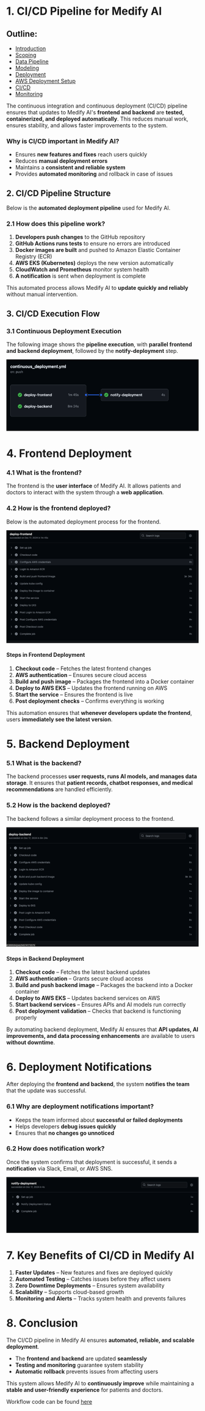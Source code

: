 # 1. CI/CD Pipeline for Medify AI  

## Outline:

- [Introduction](introduction.md)
- [Scoping](scoping.md)
- [Data Pipeline](data_pipeline.md)
- [Modeling](modelling.md)
- [Deployment](deployment.md)
- [AWS Deployment Setup](aws_deployment_setup.md)
- [CI/CD](cicd.md)
- [Monitoring](monitoring.md)
 

The continuous integration and continuous deployment (CI/CD) pipeline ensures that updates to Medify AI's **frontend and backend** are **tested, containerized, and deployed automatically**. This reduces manual work, ensures stability, and allows faster improvements to the system.  

### Why is CI/CD important in Medify AI?  

- Ensures **new features and fixes** reach users quickly  
- Reduces **manual deployment errors**  
- Maintains a **consistent and reliable system**  
- Provides **automated monitoring** and rollback in case of issues  



## 2. CI/CD Pipeline Structure  

Below is the **automated deployment pipeline** used for Medify AI.  

### 2.1 How does this pipeline work?  

1. **Developers push changes** to the GitHub repository  
2. **GitHub Actions runs tests** to ensure no errors are introduced  
3. **Docker images are built** and pushed to Amazon Elastic Container Registry (ECR)  
4. **AWS EKS (Kubernetes)** deploys the new version automatically  
5. **CloudWatch and Prometheus** monitor system health  
6. **A notification** is sent when deployment is complete  

This automated process allows Medify AI to **update quickly and reliably** without manual intervention.  



## 3. CI/CD Execution Flow  

### 3.1 Continuous Deployment Execution  

The following image shows the **pipeline execution**, with **parallel frontend and backend deployment**, followed by the **notify-deployment** step.  

![CI/CD Execution Flow](images/9.png)  



# 4. Frontend Deployment  

### 4.1 What is the frontend?  

The frontend is the **user interface** of Medify AI. It allows patients and doctors to interact with the system through a **web application**.  

### 4.2 How is the frontend deployed?  

Below is the automated deployment process for the frontend.  

![Frontend Deployment](images/10.png)  

#### Steps in Frontend Deployment  

1. **Checkout code** – Fetches the latest frontend changes  
2. **AWS authentication** – Ensures secure cloud access  
3. **Build and push image** – Packages the frontend into a Docker container  
4. **Deploy to AWS EKS** – Updates the frontend running on AWS  
5. **Start the service** – Ensures the frontend is live  
6. **Post deployment checks** – Confirms everything is working  

This automation ensures that **whenever developers update the frontend**, users **immediately see the latest version**.  



# 5. Backend Deployment  

### 5.1 What is the backend?  

The backend processes **user requests, runs AI models, and manages data storage**. It ensures that **patient records, chatbot responses, and medical recommendations** are handled efficiently.  

### 5.2 How is the backend deployed?  

The backend follows a similar deployment process to the frontend.  

![Backend Deployment](images/11.png)  

#### Steps in Backend Deployment  

1. **Checkout code** – Fetches the latest backend updates  
2. **AWS authentication** – Grants secure cloud access  
3. **Build and push backend image** – Packages the backend into a Docker container  
4. **Deploy to AWS EKS** – Updates backend services on AWS  
5. **Start backend services** – Ensures APIs and AI models run correctly  
6. **Post deployment validation** – Checks that backend is functioning properly  

By automating backend deployment, Medify AI ensures that **API updates, AI improvements, and data processing enhancements** are available to users **without downtime**.  



# 6. Deployment Notifications  

After deploying the **frontend and backend**, the system **notifies the team** that the update was successful.  

### 6.1 Why are deployment notifications important?  

- Keeps the team informed about **successful or failed deployments**  
- Helps developers **debug issues quickly**  
- Ensures that **no changes go unnoticed**  

### 6.2 How does notification work?  

Once the system confirms that deployment is successful, it sends a **notification** via Slack, Email, or AWS SNS.  

![Deployment Notification](images/12.png)  



# 7. Key Benefits of CI/CD in Medify AI  

1. **Faster Updates** – New features and fixes are deployed quickly  
2. **Automated Testing** – Catches issues before they affect users  
3. **Zero Downtime Deployments** – Ensures system availability  
4. **Scalability** – Supports cloud-based growth  
5. **Monitoring and Alerts** – Tracks system health and prevents failures  



# 8. Conclusion  

The CI/CD pipeline in Medify AI ensures **automated, reliable, and scalable deployment**.  

- The **frontend and backend** are updated **seamlessly**  
- **Testing and monitoring** guarantee system stability  
- **Automatic rollback** prevents issues from affecting users  

This system allows Medify AI to **continuously improve** while maintaining a **stable and user-friendly experience** for patients and doctors.  

Workflow code can be found [here](https://github.com/deepaku23/MedifyAI/tree/main/.github/workflows)
